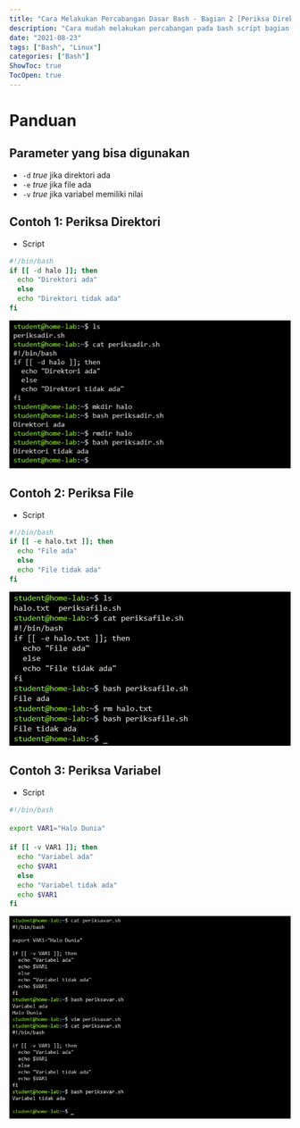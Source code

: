 ```yaml
---
title: "Cara Melakukan Percabangan Dasar Bash - Bagian 2 [Periksa Direktori, File, & Variabel]"
description: "Cara mudah melakukan percabangan pada bash script bagian 2"
date: "2021-08-23"
tags: ["Bash", "Linux"]
categories: ["Bash"]
ShowToc: true
TocOpen: true
---
```


# Panduan
## Parameter yang bisa digunakan
- `-d` _true_ jika direktori ada
- `-e` _true_ jika file ada
- `-v` _true_ jika variabel memiliki nilai

## Contoh 1: Periksa Direktori
* Script
```bash
#!/bin/bash
if [[ -d halo ]]; then
  echo "Direktori ada"
  else
  echo "Direktori tidak ada"
fi
```
![](/images/perulangan-bagian2-direktori.png)

## Contoh 2: Periksa File
* Script
```bash
#!/bin/bash
if [[ -e halo.txt ]]; then
  echo "File ada"
  else
  echo "File tidak ada"
fi
```
![](/images/perulangan-bagian2-file.png)

## Contoh 3: Periksa Variabel
* Script
```bash
#!/bin/bash

export VAR1="Halo Dunia"

if [[ -v VAR1 ]]; then
  echo "Variabel ada"
  echo $VAR1
  else
  echo "Variabel tidak ada"
  echo $VAR1
fi
```
![](/images/perulangan-bagian2-variabel.png)